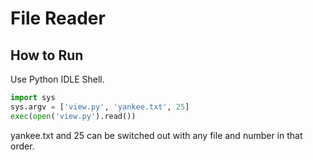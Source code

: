 # File Reader
## How to Run
Use Python IDLE Shell.
```python
import sys
sys.argv = ['view.py', 'yankee.txt', 25]
exec(open('view.py').read())
```
yankee.txt and 25 can be switched out with any file and number in that order.